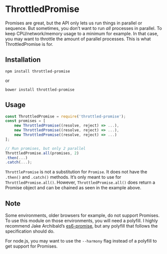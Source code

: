 ThrottledPromise
================

Promises are great, but the API only lets us run things in parallel or sequence. But sometimes, you don’t want to run *all* processes in parallel. To keep CPU/network/memory usage to a minimum for example. In that case, you may want to throttle the amount of parallel processes. This is what ThrottledPromise is for.

## Installation

```shell
npm install throttled-promise
```

or

```shell
bower install throttled-promise
```

## Usage

```js
const ThrottledPromise = require('throttled-promise');
const promises = [
    new ThrottledPromise((resolve, reject) => ...),
    new ThrottledPromise((resolve, reject) => ...),
    new ThrottledPromise((resolve, reject) => ...)
];

// Run promises, but only 2 parallel
ThrottledPromise.all(promises, 2)
.then(...)
.catch(...);
```

`ThrottlePromise` is not a substitution for `Promise`. It does not have the `.then()` and `.catch()` methods. It’s only meant to use for `ThrottledPromise.all()`. However, `ThrottledPromise.all()` does return a Promise object and can be chained as seen in the example above.

## Note

Some environments, older browsers for example, do not support Promises. To use this module on those environments, you will need a polyfill. I highly recommend Jake Archibald’s [es6-promise](https://github.com/jakearchibald/es6-promise), but any polyfill that follows the specification should do.

For node.js, you may want to use the `--harmony` flag instead of a polyfill to get support for Promises.
